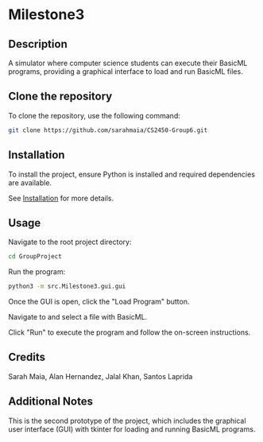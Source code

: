 # Milestone3

## Description
A simulator where computer science students can execute their BasicML programs, providing a graphical interface to load and run BasicML files.

## Clone the repository
To clone the repository, use the following command:

```bash
git clone https://github.com/sarahmaia/CS2450-Group6.git
```

## Installation
To install the project, ensure Python is installed and required dependencies are available. 

See [Installation](docs/installation.rst) for more details.

## Usage
Navigate to the root project directory:

```bash
cd GroupProject
```

Run the program:

```bash
python3 -m src.Milestone3.gui.gui
```

Once the GUI is open, click the "Load Program" button.

Navigate to and select a file with BasicML.

Click "Run" to execute the program and follow the on-screen instructions.

## Credits
Sarah Maia, Alan Hernandez, Jalal Khan, Santos Laprida

## Additional Notes
This is the second prototype of the project, which includes the graphical user interface (GUI) with tkinter for loading and running BasicML programs.
